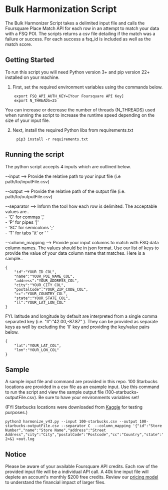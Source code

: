 # Bulk Harmonization Script

The Bulk Harmonizer Script takes a delimited input file and calls the Foursquare Place Match API for each row in an attempt to match your data with a FSQ POI. The scripts returns a csv file detailing if the match was a failure or success. For each success a fsq_id is included as well as the match score. 


## Getting Started 
To run this script you will need Python version 3+ and pip version 22+ installed on your machine.

1. First, set the required environment variables using the commands below.
```	
    export FSQ_API_AUTH_KEY=[Your Foursquare API Key]
    export N_THREADS=25 
```

You can increase or decrease the number of threads (N_THREADS) used when running the script to increase the runtime speed depending on the size of your input file. 

2. Next, install the required Python libs from requirements.txt
```
     pip3 install -r requirements.txt
```

## Running the script
The python script accepts 4 inputs which are outlined below. 

--input --> Provide the relative path to your input file (i.e path/to/inputFile.csv) 

--output --> Provide the relative path of the output file (i.e. path/to/outputFile.csv) 

--separator --> Inform the tool how each row is delimited. The acceptable values are..  
    - 'C' for commas ','  
    - 'P' for pipes '|'  
    - 'SC' for semicolons ';'  
    - 'T' for  tabs '\t' or '	' 

--column_mapping --> Provide your input columns to match with FSQ data column names. The values should be in json format. Use our list of keys to provide the value of your data column name that matches. Here is a sample.. 

```
{
    "id":"YOUR_ID_COL",
    "name":"YOUR_POI_NAME_COL",
    "address":"YOUR_ADDRESS_COL",
    "city":"YOUR_CITY_COL",
    "postalCode":"YOUR_ZIP_CODE_COL",
    "cc":"YOUR_COUNTRY_COL",
    "state":"YOUR_STATE_COL",
    "ll":"YOUR_LAT_LON_COL"
}
```

FYI. latitude and longitude by default are interpreted from a single comma separated key (i.e. "ll":"42.00,-87.87" ). They can be provided as separate keys as well by excluding the 'll' key and providing the key/value pairs below. 

```
{
    "lat":"YOUR_LAT_COL",
    "lon":"YOUR_LON_COL"
}
```


## Sample
A sample input file and command are provided in this repo. 100 Starbucks locations are provided in a csv file as an example input. Use this command to run the script and view the sample output file (100-starbucks-outputFile.csv). Be sure to have your environments variables set!

(FYI Starbucks locations were downloaded from [Kaggle](https://www.kaggle.com/datasets/starbucks/store-locations?resource=download) for testing purposes.)

```
python3 harmonize_v43.py --input 100-starbucks.csv --output 100-starbucks-outputFile.csv --separator C  --column_mapping '{"id":"Store Number","name":"Store Name","address":"Street Address","city":"City","postalCode":"Postcode","cc":"Country","state":"State/Province","lat":"Latitude","lon":"Longitude"}' 2>&1 >out.log

```


## Notice 
Please be aware of your available Foursquare API credits. Each row of the provided input file will be a individual API call. A 40k line input file will deplete an account's monthly $200 free credits. Review our [pricing model](https://location.foursquare.com/pricing/#:~:text=Contact%20Sales-,Places%20API%20pricing,-Product) to understand the financial impact of larger files. 